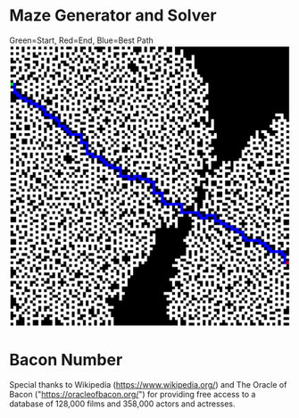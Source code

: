 # Maze Generator and Solver
Green=Start, Red=End, Blue=Best Path
![sample generated and solved](https://raw.githubusercontent.com/mkotlikov/practice/master/sample_maze_generated_and_solved.PNG)

# Bacon Number
Special thanks to Wikipedia (https://www.wikipedia.org/) and The Oracle of Bacon ("https://oracleofbacon.org/") for providing free access to a database of 128,000 films and 358,000 actors and actresses.

